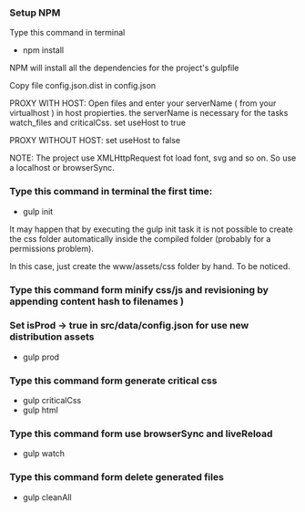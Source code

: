 ### Setup NPM
Type this command in terminal

* npm install

NPM will install all the dependencies for the project's gulpfile

Copy file config.json.dist in config.json

PROXY WITH HOST:
Open files and enter your serverName ( from your virtualhost ) in host propierties.
the serverName is necessary for the tasks watch_files and criticalCss.
set useHost to true

PROXY WITHOUT HOST:
set useHost to false

NOTE:
The project use XMLHttpRequest fot load font, svg and so on.
So use a localhost or browserSync.

### Type this command in terminal the first time:

* gulp init

It may happen that by executing the gulp init task it is not possible to create the css folder automatically inside the compiled folder (probably for a permissions problem).

In this case, just create the www/assets/css folder by hand.
To be noticed.

### Type this command form minify css/js and revisioning by appending content hash to filenames )
### Set isProd -> true in src/data/config.json for use new distribution assets

* gulp prod

### Type this command form generate critical css

* gulp criticalCss
* gulp html


### Type this command form use browserSync and liveReload

* gulp watch


### Type this command form delete generated files

* gulp cleanAll
